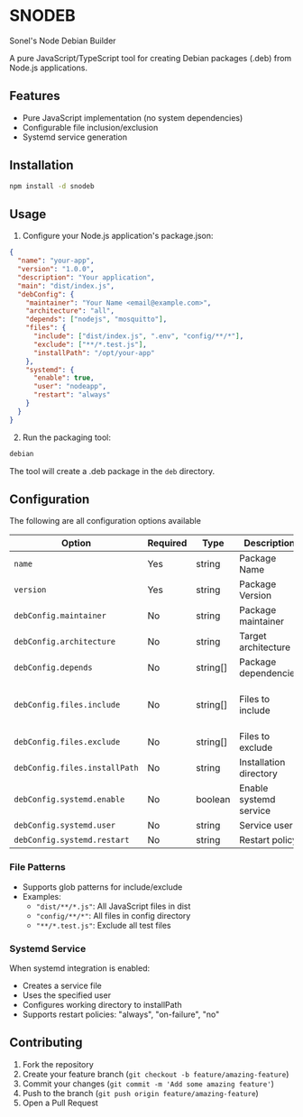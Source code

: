 # SNODEB

Sonel's Node Debian Builder

A pure JavaScript/TypeScript tool for creating Debian packages (.deb) from Node.js applications.

## Features

- Pure JavaScript implementation (no system dependencies)
- Configurable file inclusion/exclusion
- Systemd service generation

## Installation

```bash
npm install -d snodeb
```

## Usage

1. Configure your Node.js application's package.json:

```json
{
  "name": "your-app",
  "version": "1.0.0",
  "description": "Your application",
  "main": "dist/index.js",
  "debConfig": {
    "maintainer": "Your Name <email@example.com>",
    "architecture": "all",
    "depends": ["nodejs", "mosquitto"],
    "files": {
      "include": ["dist/index.js", ".env", "config/**/*"],
      "exclude": ["**/*.test.js"],
      "installPath": "/opt/your-app"
    },
    "systemd": {
      "enable": true,
      "user": "nodeapp",
      "restart": "always"
    }
  }
}
```

2. Run the packaging tool:

```bash
debian
```

The tool will create a .deb package in the `deb` directory.

## Configuration

The following are all configuration options available

| Option                        | Required | Type     | Description            | Default                                      |
| ----------------------------- | -------- | -------- | ---------------------- | -------------------------------------------- |
| `name`                        | Yes      | string   | Package Name           |                                              |
| `version`                     | Yes      | string   | Package Version        |                                              |
| `debConfig.maintainer`        | No       | string   | Package maintainer     | "Unknown"                                    |
| `debConfig.architecture`      | No       | string   | Target architecture    | "all"                                        |
| `debConfig.depends`           | No       | string[] | Package dependencies   | ["nodejs"]                                   |
| `debConfig.files.include`     | No       | string[] | Files to include       | [value of package.json "main" or "index.js"] |
| `debConfig.files.exclude`     | No       | string[] | Files to exclude       | []                                           |
| `debConfig.files.installPath` | No       | string   | Installation directory | "/usr/lib/${name}"                           |
| `debConfig.systemd.enable`    | No       | boolean  | Enable systemd service | true                                         |
| `debConfig.systemd.user`      | No       | string   | Service user           | "root"                                       |
| `debConfig.systemd.restart`   | No       | string   | Restart policy         | "always"                                     |

### File Patterns

- Supports glob patterns for include/exclude
- Examples:
  - `"dist/**/*.js"`: All JavaScript files in dist
  - `"config/**/*"`: All files in config directory
  - `"**/*.test.js"`: Exclude all test files

### Systemd Service

When systemd integration is enabled:

- Creates a service file
- Uses the specified user
- Configures working directory to installPath
- Supports restart policies: "always", "on-failure", "no"

## Contributing

1. Fork the repository
2. Create your feature branch (`git checkout -b feature/amazing-feature`)
3. Commit your changes (`git commit -m 'Add some amazing feature'`)
4. Push to the branch (`git push origin feature/amazing-feature`)
5. Open a Pull Request
